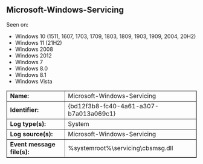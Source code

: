 ## Microsoft-Windows-Servicing

Seen on:
* Windows 10 (1511, 1607, 1703, 1709, 1803, 1809, 1903, 1909, 2004, 20H2)
* Windows 11 (21H2)
* Windows 2008
* Windows 2012
* Windows 7
* Windows 8.0
* Windows 8.1
* Windows Vista

<table border="1" class="docutils">
  <tbody>
    <tr>
      <td><b>Name:</b></td>
      <td>Microsoft-Windows-Servicing</td>
    </tr>
    <tr>
      <td><b>Identifier:</b></td>
      <td>{bd12f3b8-fc40-4a61-a307-b7a013a069c1}</td>
    </tr>
    <tr>
      <td><b>Log type(s):</b></td>
      <td>System</td>
    </tr>
    <tr>
      <td><b>Log source(s):</b></td>
      <td>Microsoft-Windows-Servicing</td>
    </tr>
    <tr>
      <td><b>Event message file(s):</b></td>
      <td>%systemroot%\servicing\cbsmsg.dll</td>
    </tr>
  </tbody>
</table>

&nbsp;

